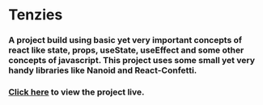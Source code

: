 # Tenzies

### A project build using basic yet very important concepts of react like state, props, useState, useEffect and some other concepts of javascript. This project uses some small yet very handy libraries like Nanoid and React-Confetti.
### [Click here](https://aayushthakur1999.github.io/tenzies/) to view the project live.
